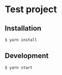 # Test project

## Installation

```bash
$ yarn install
```

## Development

```bash
$ yarn start
```
